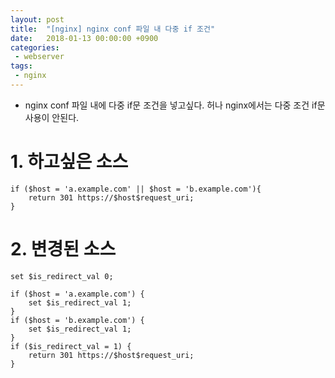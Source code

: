 ```yaml
---
layout: post
title:  "[nginx] nginx conf 파일 내 다중 if 조건"
date:   2018-01-13 00:00:00 +0900
categories:
 - webserver
tags: 
 - nginx
---
```


- nginx conf 파일 내에 다중 if문 조건을 넣고싶다. 허나 nginx에서는 다중 조건 if문 사용이 안된다.

# 1. 하고싶은 소스
```
if ($host = 'a.example.com' || $host = 'b.example.com'){
    return 301 https://$host$request_uri;
}
```

# 2. 변경된 소스
```
set $is_redirect_val 0;

if ($host = 'a.example.com') {
    set $is_redirect_val 1;
}
if ($host = 'b.example.com') {
    set $is_redirect_val 1;
}
if ($is_redirect_val = 1) {
    return 301 https://$host$request_uri;
}
```
